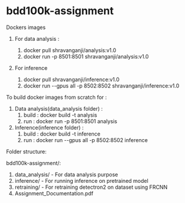 # bdd100k-assignment

Dockers images

   1. For data analysis :
      1. docker pull shravanganji/analysis:v1.0
      2. docker run -p 8501:8501 shravanganji/analysis:v1.0

   2. For inference
      1. docker pull shravanganji/inference:v1.0
      2. docker run --gpus all -p 8502:8502 shravanganji/inference:v1.0
  
To build docker images from scratch for :
   1. Data analysis(data_analysis folder) :
      1. build : docker build -t analysis
      2. run : docker run -p 8501:8501 analysis
   2. Inference(inference folder) :
      1. build : docker build -t inference
      2. run : docker run --gpus all -p 8502:8502 inference

Folder structure:

bdd100k-assignment/:
   1. data_analysis/ - For data analysis purpose
   2. inference/ - For running inference on pretrained model
   3. retraining/ - For retraining detectron2 on dataset using FRCNN
   4. Assignment_Documentation.pdf


   
